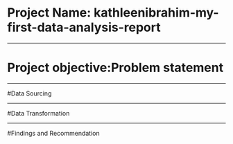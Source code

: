 # Project Name: kathleenibrahim-my-first-data-analysis-report

----
# Project objective:Problem statement



-----
#Data Sourcing 



-----
#Data Transformation



-----
#Findings and Recommendation
